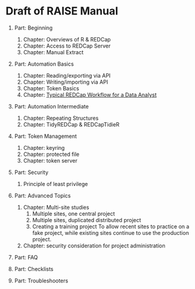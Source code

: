 Draft of RAISE Manual
=================

1.  Part: Beginning
    1.  Chapter: Overviews of R & REDCap
    1.  Chapter: Access to REDCap Server
    1.  Chapter: Manual Extract

1.  Part: Automation Basics
    1.  Chapter: Reading/exporting via API
    1.  Chapter: Writing/importing via API
    1.  Chapter: Token Basics
    1.  Chapter: [Typical REDCap Workflow for a Data Analyst](https://ouhscbbmc.github.io/REDCapR/articles/workflow-read.html)

1.  Part: Automation Intermediate
    1. Chapter: Repeating Structures
    1. Chapter: TidyREDCap & REDCapTidieR

1.  Part: Token Management
    1. Chapter: keyring
    1. Chapter: protected file
    1. Chapter: token server

1.  Part: Security
    1.  Principle of least privilege

1.  Part: Advanced Topics
    1.  Chapter: Multi-site studies
        1.  Multiple sites, one central project
        1.  Multiple sites, duplicated distributed project
        1.  Creating a training project
            To allow recent sites to practice on a fake project,
            while existing sites continue to use the production project.
    1.  Chapter: security consideration for project administration

1.  Part: FAQ

1.  Part: Checklists

1.  Part: Troubleshooters
